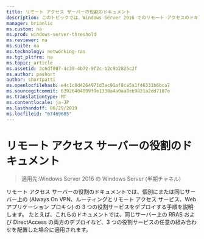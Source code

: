 ```yaml
---
title: リモート アクセス サーバーの役割のドキュメント
description: このトピックでは、Windows Server 2016 でのリモート アクセスのドキュメントへのリンクを提供します。
manager: brianlic
ms.custom: na
ms.prod: windows-server-threshold
ms.reviewer: na
ms.suite: na
ms.technology: networking-ras
ms.tgt_pltfrm: na
ms.topic: article
ms.assetid: 3c6df007-4c39-4b72-9f2c-b2c9b2825c2f
ms.author: pashort
author: shortpatti
ms.openlocfilehash: e4c1c0d4264971d3ec91af8ca5a1f46331b6bca7
ms.sourcegitcommit: 63926404009f9e1330a4a0aa8cb9821a2dd7187e
ms.translationtype: MT
ms.contentlocale: ja-JP
ms.lasthandoff: 06/29/2019
ms.locfileid: "67469685"
---
```

# <a name="remote-access-server-role-documentation"></a>リモート アクセス サーバーの役割のドキュメント

>適用先:Windows Server 2016 の Windows Server (半期チャネル)

リモート アクセス サーバーの役割のドキュメントでは、個別にまたは同じサーバー上の (Always On VPN、ルーティングとリモート アクセス サービス、Web アプリケーション プロキシ) の 3 つの役割サービスをデプロイする手順を説明します。 たとえば、これらのドキュメントでは、同じサーバー上の RRAS および DirectAccess の両方のデプロイなど、3 つの役割サービスの任意の組み合わせを配置した場合に適用されます。  
